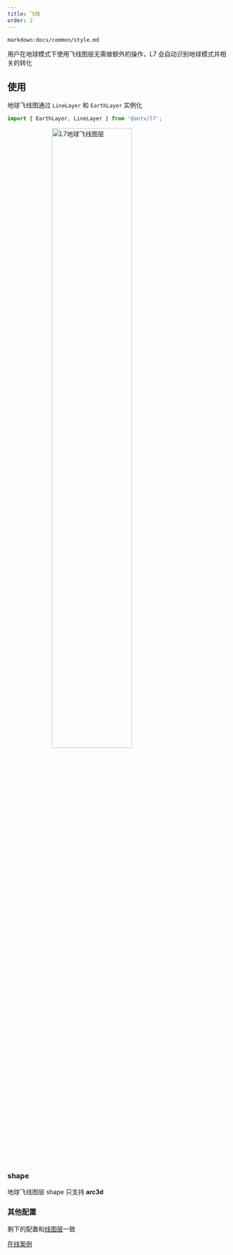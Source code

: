 ```yaml
---
title: 飞线
order: 2
---
```


`markdown:docs/common/style.md`

用户在地球模式下使用飞线图层无需做额外的操作，L7 会自动识别地球模式并相关的转化

## 使用

地球飞线图通过 `LineLayer` 和 `EarthLayer` 实例化

```javascript
import { EarthLayer, LineLayer } from '@antv/l7';
```

<img src="https://gw.alipayobjects.com/mdn/rms_816329/afts/img/A*4ZCnQaH_nLIAAAAAAAAAAAAAARQnAQ" style="display: block; margin: 0 auto" alt="L7地球飞线图层" width="60%">

### shape

地球飞线图层 shape 只支持 **arc3d**

### 其他配置

剩下的配置和[线图层](../line_layer/linelayer)一致

[在线案例](../../../examples/earth/arc3d#flyline)
